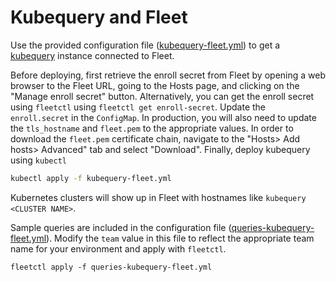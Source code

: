 # Kubequery and Fleet

Use the provided configuration file ([kubequery-fleet.yml](kubequery-fleet.yml)) to get a [kubequery](../../infrastructure/kubequery) instance connected to Fleet.

Before deploying, first retrieve the enroll secret from Fleet by opening a web browser to the Fleet URL, going to the Hosts page, and clicking on the "Manage enroll secret" button.
Alternatively, you can get the enroll secret using `fleetctl` using `fleetctl get enroll-secret`.
Update the `enroll.secret` in the `ConfigMap`. In production, you will also need to update the `tls_hostname` and `fleet.pem` to the appropriate values. In order to download the `fleet.pem` certificate chain, navigate to the "Hosts> Add hosts> Advanced" tab and select "Download". Finally, deploy kubequery using `kubectl`


```sh
kubectl apply -f kubequery-fleet.yml
```

Kubernetes clusters will show up in Fleet with hostnames like `kubequery <CLUSTER NAME>`.

Sample queries are included in the configuration file ([queries-kubequery-fleet.yml](queries-kubequery-fleet.yml)). Modify the `team` value in this file to reflect the appropriate team name for your environment and apply with `fleetctl`.

```
fleetctl apply -f queries-kubequery-fleet.yml
```
